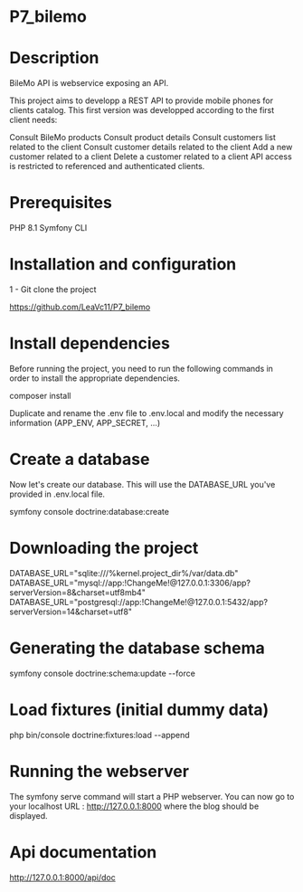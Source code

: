 # P7_bilemo

# Description
BileMo API is webservice exposing an API.

This project aims to developp a REST API to provide mobile phones for clients catalog. 
This first version was developped according to the first client needs:

Consult BileMo products
Consult product details
Consult customers list related to the client
Consult customer details related to the client
Add a new customer related to a client
Delete a customer related to a client
API access is restricted to referenced and authenticated clients.

# Prerequisites

PHP 8.1
Symfony CLI


# Installation and configuration
1 - Git clone the project

https://github.com/LeaVc11/P7_bilemo

# Install dependencies

Before running the project, you need to run the following commands in order to install the appropriate
dependencies.

composer install

Duplicate and rename the .env file to .env.local and modify the necessary information (APP_ENV, APP_SECRET, ...)

# Create a database
Now let's create our database. This will use the DATABASE_URL you've provided in .env.local file.

symfony console doctrine:database:create

# Downloading the project

DATABASE_URL="sqlite:///%kernel.project_dir%/var/data.db"
DATABASE_URL="mysql://app:!ChangeMe!@127.0.0.1:3306/app?serverVersion=8&charset=utf8mb4"
DATABASE_URL="postgresql://app:!ChangeMe!@127.0.0.1:5432/app?serverVersion=14&charset=utf8"

# Generating the database schema
symfony console doctrine:schema:update --force

# Load fixtures (initial dummy data)
php bin/console doctrine:fixtures:load --append

# Running the webserver
The symfony serve command will start a PHP webserver. You can now go to your
localhost URL : http://127.0.0.1:8000 where the blog should be displayed.


# Api documentation
http://127.0.0.1:8000/api/doc
